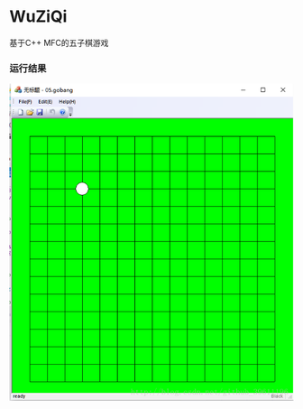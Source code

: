 # WuZiQi
基于C++ MFC的五子棋游戏

### 运行结果

![github](https://github.com/MrJoeyM/WuZiQi/blob/master/3.png "github")  
